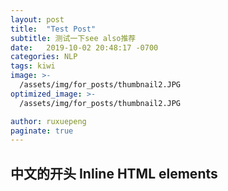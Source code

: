 ```yaml
---
layout: post
title:  "Test Post"
subtitle: 测试一下see also推荐
date:   2019-10-02 20:48:17 -0700
categories: NLP
tags: kiwi
image: >-
  /assets/img/for_posts/thumbnail2.JPG
optimized_image: >-
  /assets/img/for_posts/thumbnail2.JPG

author: ruxuepeng
paginate: true
---
```


## 中文的开头 Inline HTML elements
